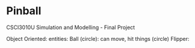 # Pinball
CSCI3010U Simulation and Modelling - Final Project


Object Oriented:
entities:
Ball (circle): can move, hit things (circle)
Flipper: 
